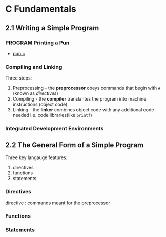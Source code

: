 # C Fundamentals

## 2.1 Writing a Simple Program

### PROGRAM Printing a Pun

- [pun.c](pun.c)

### Compiling and Linking

Three steps:
1. Preprocessing -  the **preprocessor** obeys commands that begin with `#` (known as *directives*)
2. Compiling - the **compiler** translantes the program into machine instructions (object code)
3. Linking - the **linker** combines object code with any additional code needed i.e. code libraries(like `printf`)

### Integrated Development Environments

## 2.2 The General Form of a Simple Program

Three key langauge features:

1. directives
2. functions
3. statements

### Directives

directive
: commands meant for the preprocessor

### Functions

### Statements